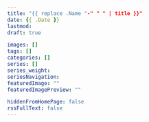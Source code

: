 ```yaml
---
title: "{{ replace .Name "-" " " | title }}"
date: {{ .Date }}
lastmod: 
draft: true

images: []
tags: []
categories: []
series: []
series_weight:
seriesNavigation:
featuredImage: ""
featuredImagePreview: ""

hiddenFromHomePage: false
rssFullText: false
---
```


